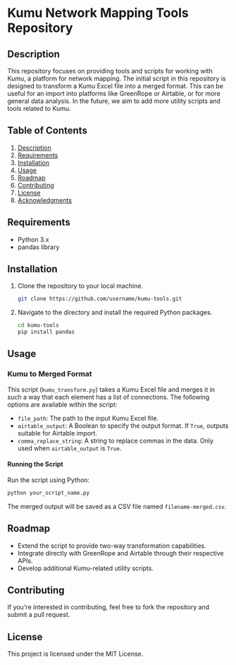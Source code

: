 # Kumu Network Mapping Tools Repository

## Description

This repository focuses on providing tools and scripts for working with Kumu, a platform for network mapping. The initial script in this repository is designed to transform a Kumu Excel file into a merged format. This can be useful for an import into platforms like GreenRope or Airtable, or for more general data analysis. In the future, we aim to add more utility scripts and tools related to Kumu.

## Table of Contents

1. [Description](#description)
2. [Requirements](#requirements)
3. [Installation](#installation)
4. [Usage](#usage)
5. [Roadmap](#roadmap)
6. [Contributing](#contributing)
7. [License](#license)
8. [Acknowledgments](#acknowledgments)

## Requirements

- Python 3.x
- pandas library

## Installation

1. Clone the repository to your local machine.
    ```bash
    git clone https://github.com/username/kumu-tools.git
    ```
2. Navigate to the directory and install the required Python packages.
    ```bash
    cd kumu-tools
    pip install pandas
    ```

## Usage

### Kumu to Merged Format

This script (`kumu_transform.py`) takes a Kumu Excel file and merges it in such a way that each element has a list of connections. The following options are available within the script:

- `file_path`: The path to the input Kumu Excel file.
- `airtable_output`: A Boolean to specify the output format. If `True`, outputs suitable for Airtable import.
- `comma_replace_string`: A string to replace commas in the data. Only used when `airtable_output` is `True`.

#### Running the Script

Run the script using Python:
```bash
python your_script_name.py
```

The merged output will be saved as a CSV file named `filename-merged.csv`.

## Roadmap

- Extend the script to provide two-way transformation capabilities.
- Integrate directly with GreenRope and Airtable through their respective APIs.
- Develop additional Kumu-related utility scripts.

## Contributing

If you're interested in contributing, feel free to fork the repository and submit a pull request.

## License

This project is licensed under the MIT License.
